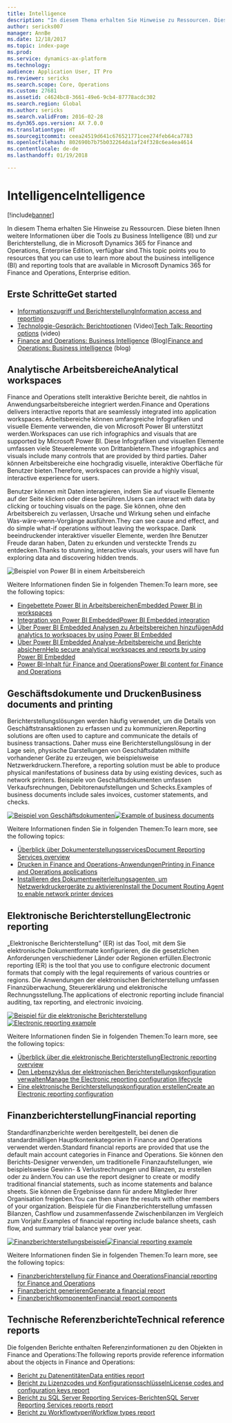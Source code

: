 ```yaml
---
title: Intelligence
description: "In diesem Thema erhalten Sie Hinweise zu Ressourcen. Diese bieten Ihnen weitere Informationen über die Tools zu Business Intelligence und zur Berichterstellung, die in Microsoft Dynamics 365 for Finance and Operations, Enterprise Edition, verfügbar sind."
author: sericks007
manager: AnnBe
ms.date: 12/18/2017
ms.topic: index-page
ms.prod: 
ms.service: dynamics-ax-platform
ms.technology: 
audience: Application User, IT Pro
ms.reviewer: sericks
ms.search.scope: Core, Operations
ms.custom: 27681
ms.assetid: c4624bc8-3661-49e6-9cb4-87778acdc302
ms.search.region: Global
ms.author: sericks
ms.search.validFrom: 2016-02-28
ms.dyn365.ops.version: AX 7.0.0
ms.translationtype: HT
ms.sourcegitcommit: ceea24519d641c676521771cee274feb64ca7783
ms.openlocfilehash: 802690b7b75b032264da1af24f328c6ea4ea4614
ms.contentlocale: de-de
ms.lasthandoff: 01/19/2018

---
```


# <a name="intelligence"></a><span data-ttu-id="f9aaf-103">Intelligence</span><span class="sxs-lookup"><span data-stu-id="f9aaf-103">Intelligence</span></span>

[!include[banner](../includes/banner.md)]

<span data-ttu-id="f9aaf-104">In diesem Thema erhalten Sie Hinweise zu Ressourcen. Diese bieten Ihnen weitere Informationen über die Tools zu Business Intelligence (BI) und zur Berichterstellung, die in Microsoft Dynamics 365 for Finance and Operations, Enterprise Edition, verfügbar sind.</span><span class="sxs-lookup"><span data-stu-id="f9aaf-104">This topic points you to resources that you can use to learn more about the business intelligence (BI) and reporting tools that are available in Microsoft Dynamics 365 for Finance and Operations, Enterprise edition.</span></span>

## <a name="get-started"></a><span data-ttu-id="f9aaf-105">Erste Schritte</span><span class="sxs-lookup"><span data-stu-id="f9aaf-105">Get started</span></span>
- [<span data-ttu-id="f9aaf-106">Informationszugriff und Berichterstellung</span><span class="sxs-lookup"><span data-stu-id="f9aaf-106">Information access and reporting</span></span>](information-access-reporting.md)
- <span data-ttu-id="f9aaf-107">[Technologie-Gespräch: Berichtoptionen](https://www.youtube.com/watch?v=NzZONjKs5xA) (Video)</span><span class="sxs-lookup"><span data-stu-id="f9aaf-107">[Tech Talk: Reporting options](https://www.youtube.com/watch?v=NzZONjKs5xA) (video)</span></span>
- <span data-ttu-id="f9aaf-108">[Finance and Operations: Business Intelligence](https://blogs.msdn.microsoft.com/dynamicsaxbi/) (Blog)</span><span class="sxs-lookup"><span data-stu-id="f9aaf-108">[Finance and Operations: Business intelligence](https://blogs.msdn.microsoft.com/dynamicsaxbi/) (blog)</span></span>

## <a name="analytical-workspaces"></a><span data-ttu-id="f9aaf-109">Analytische Arbeitsbereiche</span><span class="sxs-lookup"><span data-stu-id="f9aaf-109">Analytical workspaces</span></span>
<span data-ttu-id="f9aaf-110">Finance and Operations stellt interaktive Berichte bereit, die nahtlos in Anwendungsarbeitsbereiche integriert werden.</span><span class="sxs-lookup"><span data-stu-id="f9aaf-110">Finance and Operations delivers interactive reports that are seamlessly integrated into application workspaces.</span></span> <span data-ttu-id="f9aaf-111">Arbeitsbereiche können umfangreiche Infografiken und visuelle Elemente verwenden, die von Microsoft Power BI unterstützt werden.</span><span class="sxs-lookup"><span data-stu-id="f9aaf-111">Workspaces can use rich infographics and visuals that are supported by Microsoft Power BI.</span></span> <span data-ttu-id="f9aaf-112">Diese Infografiken und visuellen Elemente umfassen viele Steuerelemente von Drittanbietern.</span><span class="sxs-lookup"><span data-stu-id="f9aaf-112">These infographics and visuals include many controls that are provided by third parties.</span></span> <span data-ttu-id="f9aaf-113">Daher können Arbeitsbereiche eine hochgradig visuelle, interaktive Oberfläche für Benutzer bieten.</span><span class="sxs-lookup"><span data-stu-id="f9aaf-113">Therefore, workspaces can provide a highly visual, interactive experience for users.</span></span>

<span data-ttu-id="f9aaf-114">Benutzer können mit Daten interagieren, indem Sie auf visuelle Elemente auf der Seite klicken oder diese berühren.</span><span class="sxs-lookup"><span data-stu-id="f9aaf-114">Users can interact with data by clicking or touching visuals on the page.</span></span> <span data-ttu-id="f9aaf-115">Sie können, ohne den Arbeitsbereich zu verlassen, Ursache und Wirkung sehen und einfache Was-wäre-wenn-Vorgänge ausführen.</span><span class="sxs-lookup"><span data-stu-id="f9aaf-115">They can see cause and effect, and do simple what-if operations without leaving the workspace.</span></span> <span data-ttu-id="f9aaf-116">Dank beeindruckender interaktiver visueller Elemente, werden Ihre Benutzer Freude daran haben, Daten zu erkunden und versteckte Trends zu entdecken.</span><span class="sxs-lookup"><span data-stu-id="f9aaf-116">Thanks to stunning, interactive visuals, your users will have fun exploring data and discovering hidden trends.</span></span>

![Beispiel von Power BI in einem Arbeitsbereich](./media/Power-BI-in-D365-Workspace.png)

 <span data-ttu-id="f9aaf-118">Weitere Informationen finden Sie in folgenden Themen:</span><span class="sxs-lookup"><span data-stu-id="f9aaf-118">To learn more, see the following topics:</span></span>

 - [<span data-ttu-id="f9aaf-119">Eingebettete Power BI in Arbeitsbereichen</span><span class="sxs-lookup"><span data-stu-id="f9aaf-119">Embedded Power BI in workspaces</span></span>](embed-power-bi-workspaces.md)
 - [<span data-ttu-id="f9aaf-120">Integration von Power BI Embedded</span><span class="sxs-lookup"><span data-stu-id="f9aaf-120">Power BI Embedded integration</span></span>](power-bi-embedded-integration.md)
 - [<span data-ttu-id="f9aaf-121">Über Power BI Embedded Analysen zu Arbeitsbereichen hinzufügen</span><span class="sxs-lookup"><span data-stu-id="f9aaf-121">Add analytics to workspaces by using Power BI Embedded</span></span>](add-analytics-tab-workspaces.md)
 - [<span data-ttu-id="f9aaf-122">Über Power BI Embedded Analyse-Arbeitsbereiche und Berichte absichern</span><span class="sxs-lookup"><span data-stu-id="f9aaf-122">Help secure analytical workspaces and reports by using Power BI Embedded</span></span>](secure-analytical-workspaces.md)
 - [<span data-ttu-id="f9aaf-123">Power BI-Inhalt für Finance and Operations</span><span class="sxs-lookup"><span data-stu-id="f9aaf-123">Power BI content for Finance and Operations</span></span>](power-bi-home-page.md)

## <a name="business-documents-and-printing"></a><span data-ttu-id="f9aaf-124">Geschäftsdokumente und Drucken</span><span class="sxs-lookup"><span data-stu-id="f9aaf-124">Business documents and printing</span></span>
<span data-ttu-id="f9aaf-125">Berichterstellungslösungen werden häufig verwendet, um die Details von Geschäftstransaktionen zu erfassen und zu kommunizieren.</span><span class="sxs-lookup"><span data-stu-id="f9aaf-125">Reporting solutions are often used to capture and communicate the details of business transactions.</span></span> <span data-ttu-id="f9aaf-126">Daher muss eine Berichterstellungslösung in der Lage sein, physische Darstellungen von Geschäftsdaten mithilfe vorhandener Geräte zu erzeugen, wie beispielsweise Netzwerkdruckern.</span><span class="sxs-lookup"><span data-stu-id="f9aaf-126">Therefore, a reporting solution must be able to produce physical manifestations of business data by using existing devices, such as network printers.</span></span> <span data-ttu-id="f9aaf-127">Beispiele von Geschäftsdokumenten umfassen Verkaufsrechnungen, Debitorenaufstellungen und Schecks.</span><span class="sxs-lookup"><span data-stu-id="f9aaf-127">Examples of business documents include sales invoices, customer statements, and checks.</span></span>

<span data-ttu-id="f9aaf-128">[![Beispiel von Geschäftsdokumenten](./media/image-of-business-documents-1024x632.png)](./media/image-of-business-documents.png)</span><span class="sxs-lookup"><span data-stu-id="f9aaf-128">[![Example of business documents](./media/image-of-business-documents-1024x632.png)](./media/image-of-business-documents.png)</span></span>

<span data-ttu-id="f9aaf-129">Weitere Informationen finden Sie in folgenden Themen:</span><span class="sxs-lookup"><span data-stu-id="f9aaf-129">To learn more, see the following topics:</span></span>

- [<span data-ttu-id="f9aaf-130">Überblick über Dokumenterstellungsservices</span><span class="sxs-lookup"><span data-stu-id="f9aaf-130">Document Reporting Services overview</span></span>](document-reporting-services.md)
- [<span data-ttu-id="f9aaf-131">Drucken in Finance and Operations-Anwendungen</span><span class="sxs-lookup"><span data-stu-id="f9aaf-131">Printing in Finance and Operations applications</span></span>](print-documents.md)
- [<span data-ttu-id="f9aaf-132">Installieren des Dokumentweiterleitungsagenten, um Netzwerkdruckergeräte zu aktivieren</span><span class="sxs-lookup"><span data-stu-id="f9aaf-132">Install the Document Routing Agent to enable network printer devices</span></span>](install-document-routing-agent.md)

## <a name="electronic-reporting"></a><span data-ttu-id="f9aaf-133">Elektronische Berichterstellung</span><span class="sxs-lookup"><span data-stu-id="f9aaf-133">Electronic reporting</span></span>
<span data-ttu-id="f9aaf-134">„Elektronische Berichterstellung” (ER) ist das Tool, mit dem Sie elektronische Dokumentformate konfigurieren, die die gesetzlichen Anforderungen verschiedener Länder oder Regionen erfüllen.</span><span class="sxs-lookup"><span data-stu-id="f9aaf-134">Electronic reporting (ER) is the tool that you use to configure electronic document formats that comply with the legal requirements of various countries or regions.</span></span> <span data-ttu-id="f9aaf-135">Die Anwendungen der elektronischen Berichterstellung umfassen Finanzüberwachung, Steuererklärung und elektronische Rechnungsstellung.</span><span class="sxs-lookup"><span data-stu-id="f9aaf-135">The applications of electronic reporting include financial auditing, tax reporting, and electronic invoicing.</span></span>

<span data-ttu-id="f9aaf-136">[![Beispiel für die elektronische Berichterstellung](./media/electronic-reporting-example.png)](./media/electronic-reporting-example.png)</span><span class="sxs-lookup"><span data-stu-id="f9aaf-136">[![Electronic reporting example](./media/electronic-reporting-example.png)](./media/electronic-reporting-example.png)</span></span>

<span data-ttu-id="f9aaf-137">Weitere Informationen finden Sie in folgenden Themen:</span><span class="sxs-lookup"><span data-stu-id="f9aaf-137">To learn more, see the following topics:</span></span>

- [<span data-ttu-id="f9aaf-138">Überblick über die elektronische Berichterstellung</span><span class="sxs-lookup"><span data-stu-id="f9aaf-138">Electronic reporting overview</span></span>](general-electronic-reporting.md)
- [<span data-ttu-id="f9aaf-139">Den Lebenszyklus der elektronischen Berichterstellungskonfiguration verwalten</span><span class="sxs-lookup"><span data-stu-id="f9aaf-139">Manage the Electronic reporting configuration lifecycle</span></span>](general-electronic-reporting-manage-configuration-lifecycle.md)
- [<span data-ttu-id="f9aaf-140">Eine elektronische Berichterstellungskonfiguration erstellen</span><span class="sxs-lookup"><span data-stu-id="f9aaf-140">Create an Electronic reporting configuration</span></span>](electronic-reporting-configuration.md)

## <a name="financial-reporting"></a><span data-ttu-id="f9aaf-141">Finanzberichterstellung</span><span class="sxs-lookup"><span data-stu-id="f9aaf-141">Financial reporting</span></span>
<span data-ttu-id="f9aaf-142">Standardfinanzberichte werden bereitgestellt, bei denen die standardmäßigen Hauptkontenkategorien in Finance and Operations verwendet werden.</span><span class="sxs-lookup"><span data-stu-id="f9aaf-142">Standard financial reports are provided that use the default main account categories in Finance and Operations.</span></span> <span data-ttu-id="f9aaf-143">Sie können den Berichts-Designer verwenden, um traditionelle Finanzaufstellungen, wie beispielsweise Gewinn- & Verlustrechnungen und Bilanzen, zu erstellen oder zu ändern.</span><span class="sxs-lookup"><span data-stu-id="f9aaf-143">You can use the report designer to create or modify traditional financial statements, such as income statements and balance sheets.</span></span> <span data-ttu-id="f9aaf-144">Sie können die Ergebnisse dann für andere Mitglieder Ihrer Organisation freigeben.</span><span class="sxs-lookup"><span data-stu-id="f9aaf-144">You can then share the results with other members of your organization.</span></span> <span data-ttu-id="f9aaf-145">Beispiele für die Finanzberichterstellung umfassen Bilanzen, Cashflow und zusammenfassende Zwischenbilanzen im Vergleich zum Vorjahr.</span><span class="sxs-lookup"><span data-stu-id="f9aaf-145">Examples of financial reporting include balance sheets, cash flow, and summary trial balance year over year.</span></span>

<span data-ttu-id="f9aaf-146">[![Finanzberichterstellungsbeispiel](./media/financial-reporting-example.png)](./media/financial-reporting-example.png)</span><span class="sxs-lookup"><span data-stu-id="f9aaf-146">[![Financial reporting example](./media/financial-reporting-example.png)](./media/financial-reporting-example.png)</span></span>

<span data-ttu-id="f9aaf-147">Weitere Informationen finden Sie in folgenden Themen:</span><span class="sxs-lookup"><span data-stu-id="f9aaf-147">To learn more, see the following topics:</span></span>

- [<span data-ttu-id="f9aaf-148">Finanzberichterstellung für Finance and Operations</span><span class="sxs-lookup"><span data-stu-id="f9aaf-148">Financial reporting for Finance and Operations</span></span>](financial-reporting-intro.md)
- [<span data-ttu-id="f9aaf-149">Finanzbericht generieren</span><span class="sxs-lookup"><span data-stu-id="f9aaf-149">Generate a financial report</span></span>](generate-financial-report.md)
- [<span data-ttu-id="f9aaf-150">Finanzberichtkomponenten</span><span class="sxs-lookup"><span data-stu-id="f9aaf-150">Financial report components</span></span>](financial-report-components.md)

## <a name="technical-reference-reports"></a><span data-ttu-id="f9aaf-151">Technische Referenzberichte</span><span class="sxs-lookup"><span data-stu-id="f9aaf-151">Technical reference reports</span></span>
<span data-ttu-id="f9aaf-152">Die folgenden Berichte enthalten Referenzinformationen zu den Objekten in Finance and Operations:</span><span class="sxs-lookup"><span data-stu-id="f9aaf-152">The following reports provide reference information about the objects in Finance and Operations:</span></span>

- [<span data-ttu-id="f9aaf-153">Bericht zu Datenentitäten</span><span class="sxs-lookup"><span data-stu-id="f9aaf-153">Data entities report</span></span>](../data-entities/data-entities-report.md)
- [<span data-ttu-id="f9aaf-154">Bericht zu Lizenzcodes und Konfigurationsschlüsseln</span><span class="sxs-lookup"><span data-stu-id="f9aaf-154">License codes and configuration keys report</span></span>](../sysadmin/license-codes-configuration-keys-report.md)
- [<span data-ttu-id="f9aaf-155">Bericht zu SQL Server Reporting Services-Berichten</span><span class="sxs-lookup"><span data-stu-id="f9aaf-155">SQL Server Reporting Services reports report</span></span>](SSRS-report.md)
- [<span data-ttu-id="f9aaf-156">Bericht zu Workflowtypen</span><span class="sxs-lookup"><span data-stu-id="f9aaf-156">Workflow types report</span></span>](../../fin-and-ops/organization-administration/workflow-types-report.md)

